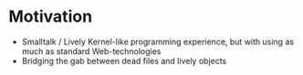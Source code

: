 # Motivation

- Smalltalk / Lively Kernel-like programming experience, but with using as much as standard Web-technologies
- Bridging the gab between dead files and lively objects 